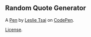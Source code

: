 Random Quote Generator
----------------------


A [Pen](http://codepen.io/leslietsai/full/oZJKwz) by [Leslie Tsai](http://codepen.io/leslietsai) on [CodePen](http://codepen.io/).

[License](http://codepen.io/leslietsai/pen/oZJKwz/license).
